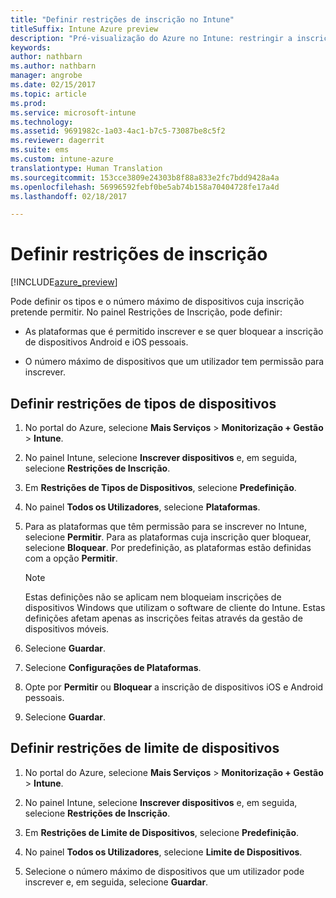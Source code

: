 ```yaml
---
title: "Definir restrições de inscrição no Intune"
titleSuffix: Intune Azure preview
description: "Pré-visualização do Azure no Intune: restringir a inscrição por plataforma e definir um limite de inscrição de dispositivos no Intune. "
keywords: 
author: nathbarn
ms.author: nathbarn
manager: angrobe
ms.date: 02/15/2017
ms.topic: article
ms.prod: 
ms.service: microsoft-intune
ms.technology: 
ms.assetid: 9691982c-1a03-4ac1-b7c5-73087be8c5f2
ms.reviewer: dagerrit
ms.suite: ems
ms.custom: intune-azure
translationtype: Human Translation
ms.sourcegitcommit: 153cce3809e24303b8f88a833e2fc7bdd9428a4a
ms.openlocfilehash: 56996592febf0be5ab74b158a70404728fe17a4d
ms.lasthandoff: 02/18/2017

---
```


# <a name="set-enrollment-restrictions"></a>Definir restrições de inscrição 

[!INCLUDE[azure_preview](../includes/azure_preview.md)]

Pode definir os tipos e o número máximo de dispositivos cuja inscrição pretende permitir. No painel Restrições de Inscrição, pode definir:

- As plataformas que é permitido inscrever e se quer bloquear a inscrição de dispositivos Android e iOS pessoais.

- O número máximo de dispositivos que um utilizador tem permissão para inscrever.

## <a name="set-device-type-restrictions"></a>Definir restrições de tipos de dispositivos

1. No portal do Azure, selecione **Mais Serviços** > **Monitorização + Gestão** > **Intune**.

2. No painel Intune, selecione **Inscrever dispositivos** e, em seguida, selecione **Restrições de Inscrição**.

3. Em **Restrições de Tipos de Dispositivos**, selecione **Predefinição**.

4. No painel **Todos os Utilizadores**, selecione **Plataformas**.

5. Para as plataformas que têm permissão para se inscrever no Intune, selecione **Permitir**. Para as plataformas cuja inscrição quer bloquear, selecione **Bloquear**. Por predefinição, as plataformas estão definidas com a opção **Permitir**. 

    >[!NOTE]
    >Estas definições não se aplicam nem bloqueiam inscrições de dispositivos Windows que utilizam o software de cliente do Intune. Estas definições afetam apenas as inscrições feitas através da gestão de dispositivos móveis. 

6. Selecione **Guardar**.

7. Selecione **Configurações de Plataformas**.

8. Opte por **Permitir** ou **Bloquear** a inscrição de dispositivos iOS e Android pessoais.

9. Selecione **Guardar**.

## <a name="set-device-limit-restrictions"></a>Definir restrições de limite de dispositivos

1. No portal do Azure, selecione **Mais Serviços** > **Monitorização + Gestão** > **Intune**.

2. No painel Intune, selecione **Inscrever dispositivos** e, em seguida, selecione **Restrições de Inscrição**.

3. Em **Restrições de Limite de Dispositivos**, selecione **Predefinição**.

4. No painel **Todos os Utilizadores**, selecione **Limite de Dispositivos**.

5. Selecione o número máximo de dispositivos que um utilizador pode inscrever e, em seguida, selecione **Guardar**.

